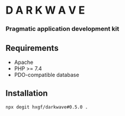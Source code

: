 # D A R K W A V E

### Pragmatic application development kit



## Requirements
- Apache
- PHP >= 7.4
- PDO-compatible database





## Installation
```
npx degit hxgf/darkwave#0.5.0 .
```





